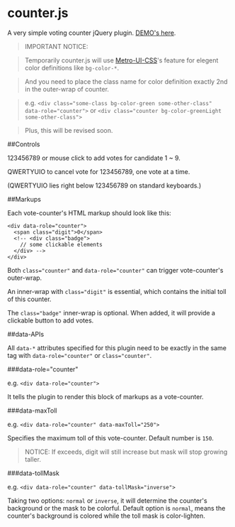 counter.js
==========

A very simple voting counter jQuery plugin. [DEMO's here](http://yangmann.github.io/counter.js/ "Counter.js DEMO").

> IMPORTANT NOTICE:

> Temporarily counter.js will use [Metro-UI-CSS](https://github.com/olton/Metro-UI-CSS "Metro UI CSS")'s 
feature for elegent color definitions like `bg-color-*`.

> And you need to place the class name for color definition exactly 2nd in the outer-wrap of counter.

> e.g. `<div class="some-class bg-color-green some-other-class" data-role="counter">`
or `<div class="counter bg-color-greenLight some-other-class">`

> Plus, this will be revised soon.

##Controls

123456789 or mouse click to add votes for candidate 1 ~ 9.

QWERTYUIO to cancel vote for 123456789, one vote at a time.

(QWERTYUIO lies right below 123456789 on standard keyboards.)


##Markups

Each vote-counter's HTML markup should look like this:

    <div data-role="counter">
      <span class="digit">0</span>
      <!-- <div class="badge">
        // some clickable elements
      </div> -->
    </div>

Both `class="counter"` and `data-role="counter"` can trigger vote-counter's outer-wrap.

An inner-wrap with `class="digit"` is essential, which contains the initial toll of this counter.

The `class="badge"` inner-wrap is optional. When added, it will provide a clickable button to add votes.

##data-APIs

All `data-*` attributes specified for this plugin need to be exactly in the same tag with 
`data-role="counter"` or `class="counter"`.

###data-role="counter"

e.g. `<div data-role="counter">`

It tells the plugin to render this block of markups as a vote-counter.

###data-maxToll

e.g. `<div data-role="counter" data-maxToll="250">`

Specifies the maximum toll of this vote-counter. Default number is `150`.
> NOTICE: If exceeds, digit will still increase but mask will stop growing taller.

###data-tollMask

e.g. `<div data-role="counter" data-tollMask="inverse">`

Taking two options: `normal` or `inverse`, it will determine the counter's background or the mask to be colorful.
Default option is `normal`, means the counter's background is colored while the toll mask is color-lighten.
